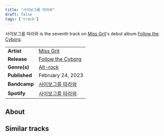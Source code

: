 ```yaml
---
title: "사이보그를 따라와"
draft: false
tags: ['track']
---
```


사이보그를 따라와 is the seventh track on [Miss Grit](artists/Miss%20Grit.md)'s debut album [Follow the Cyborg](releases/Miss%Grit/Follow%the%Cyborg.md).

|                  |                                                                                                 |
| ---------------- | ----------------------------------------------------------------------------------------------- |
| **Artist**       | [Miss Grit](artists/Miss%20Grit.md)                                                             |
| **Release**      | [Follow the Cyborg](releases/Miss%Grit/Follow%the%Cyborg.md)                                    |
| **Genre(s)**     | [Alt-rock](genres/Alt-rock.md)                                                                  |
| **Published**    | February 24, 2023                                                                               |
| **Bandcamp**     | [사이보그를 따라와](https://missgrit.bandcamp.com/track/-)                                        |
| **Spotify**      | [사이보그를 따라와](https://open.spotify.com/track/5PR64KyfLoFJ3zZo1J1U9L?si=7853f33d2f154002)    |

## About


## Similar tracks
